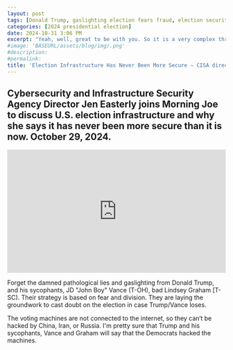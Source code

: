 ```yaml
---
layout: post
tags: [Donald Trump, gaslighting election fears fraud, election security, Cybersecurity and Infrastructure Security Agency, Jan Easterly, politics, video]
categories: [2024 presidential election]
date: 2024-10-31 3:06 PM
excerpt: "Yeah, well, great to be with you. So it is a very complex threat environment and it's our foreign adversaries but it's also cybersecurity threats, it's physical security threats. The thing that I would want the american people to know is that based on extesive work by state and local election officials over the past several years, the reality is our election infrastructure has never been more secure. Whoever you vote for, you can have confidence that your vote. Will be counted as cast."
#image: 'BASEURL/assets/blog/img/.png'
#description:
#permalink:
title: 'Election Infrastructure Has Never Been More Secure – CISA director'
---
```



## Cybersecurity and Infrastructure Security Agency Director Jen Easterly joins Morning Joe to discuss U.S. election infrastructure and why she says it has never been more secure than it is now. October 29, 2024.

<div style="padding-bottom: 56.25%; position: relative;"><iframe width="100%" height="100%" src="https://www.youtube.com/embed/jjL7YOXG6gs" frameborder="0" allow="accelerometer; autoplay; encrypted-media; gyroscope; picture-in-picture; fullscreen"  style="position: absolute; top: 0px; left: 0px; width: 100%; height: 100%;"><small>Powered by <a href="https://embed.tube/embed-code-generator/youtube/">Cybersecurity and Infrastructure Security Agency Director Jen Easterly joins Morning Joe to discuss U.S. election infrastructure and why she says it has never been more secure than it is now. October 29, 2024</a> generator</small></iframe></div>

Forget the damned pathological lies and gaslighting from Donald Trump, and his sycophants, JD "John Boy" Vance (T-OH), bad Lindsey Graham [T-SC). Their strategy is based on fear and division. They are laying the groundwork to cast doubt on the election in case Trump/Vance loses.

The voting machines are not connected to the internet, so they can‘t be hacked by China, Iran, or Russia. I'm pretty sure that Trump and his sycophants, Vance and Graham will say that the Democrats hacked the machines.

